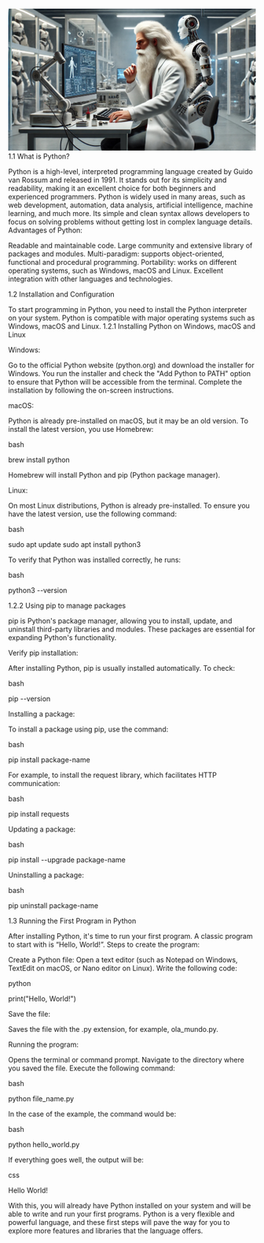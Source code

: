 ![douctor](https://github.com/0joseDark/0joseDark/blob/main/assets/douctor-inteiro-trabalhando.jpg)
1.1 What is Python?

Python is a high-level, interpreted programming language created by Guido van Rossum and released in 1991. It stands out for its simplicity and readability, making it an excellent choice for both beginners and experienced programmers. Python is widely used in many areas, such as web development, automation, data analysis, artificial intelligence, machine learning, and much more. Its simple and clean syntax allows developers to focus on solving problems without getting lost in complex language details.
Advantages of Python:

 Readable and maintainable code.
 Large community and extensive library of packages and modules.
 Multi-paradigm: supports object-oriented, functional and procedural programming.
 Portability: works on different operating systems, such as Windows, macOS and Linux.
 Excellent integration with other languages ​​and technologies.

1.2 Installation and Configuration

To start programming in Python, you need to install the Python interpreter on your system. Python is compatible with major operating systems such as Windows, macOS and Linux.
1.2.1 Installing Python on Windows, macOS and Linux

Windows:

 Go to the official Python website (python.org) and download the installer for Windows.
 You run the installer and check the "Add Python to PATH" option to ensure that Python will be accessible from the terminal.
 Complete the installation by following the on-screen instructions.

macOS:

 Python is already pre-installed on macOS, but it may be an old version. To install the latest version, you use Homebrew:

 bash

 brew install python

 Homebrew will install Python and pip (Python package manager).

Linux:

 On most Linux distributions, Python is already pre-installed. To ensure you have the latest version, use the following command:

 bash

sudo apt update
sudo apt install python3

To verify that Python was installed correctly, he runs:

bash

 python3 --version

1.2.2 Using pip to manage packages

pip is Python's package manager, allowing you to install, update, and uninstall third-party libraries and modules. These packages are essential for expanding Python's functionality.

Verify pip installation:

 After installing Python, pip is usually installed automatically. To check:

 bash

 pip --version

Installing a package:

 To install a package using pip, use the command:

 bash

pip install package-name

For example, to install the request library, which facilitates HTTP communication:

bash

 pip install requests

Updating a package:

bash

pip install --upgrade package-name

Uninstalling a package:

bash

pip uninstall package-name

1.3 Running the First Program in Python

After installing Python, it's time to run your first program. A classic program to start with is “Hello, World!”.
Steps to create the program:

 Create a Python file:
 Open a text editor (such as Notepad on Windows, TextEdit on macOS, or Nano editor on Linux).
 Write the following code:

 python

 print("Hello, World!")

Save the file:

 Saves the file with the .py extension, for example, ola_mundo.py.

Running the program:

 Opens the terminal or command prompt.
 Navigate to the directory where you saved the file.
 Execute the following command:

 bash

python file_name.py

In the case of the example, the command would be:

bash

 python hello_world.py

If everything goes well, the output will be:

css

Hello World!

With this, you will already have Python installed on your system and will be able to write and run your first programs. Python is a very flexible and powerful language, and these first steps will pave the way for you to explore more features and libraries that the language offers.
